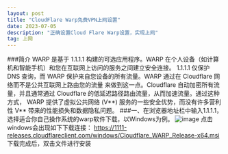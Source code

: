 ```yaml
---
layout: post
title: "CloudFlare Warp免费VPN上网设置"
date: 2023-07-05
description: "正确设置Cloud Flare Warp设置，实现上网"
tag: 上网
---
```

###简介
WARP 是基于 1.1.1.1 构建的可选应用程序。WARP 在个人设备（如计算机和智能手机）和您在互联网上访问的服务之间建立安全连接。
1.1.1.1 仅保护 DNS 查询，而 WARP 保护来自您设备的所有流量。WARP 通过在 Cloudflare 网络而不是公共互联网上路由您的流量
来做到这一点。Cloudflare 自动加密所有流量，并且通常通过 Cloudflare 的低延迟路径路由流量，从而加速流量。通过这种方式，
WARP 提供了虚拟公共网络 (V**) 服务的一些安全优势，而没有许多营利性 V** 带来的性能损失和数据隐私问题。
###一、在浏览器地址栏中输入1.1.1.1，选择适合你自己操作系统的warp软件下载，以Windows为例。
![image](https://github.com/hengdactn/ctnhb.github.io/assets/70909689/1d5a5037-6ff9-478c-9562-492274aa2538)
点击windows会出现如下下载连接：
https://1111-releases.cloudflareclient.com/windows/Cloudflare_WARP_Release-x64.msi
下载完成后，双击文件进行安装


